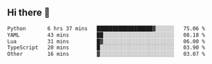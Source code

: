 ## Hi there 👋

<!--
**whirlun/whirlun** is a ✨ _special_ ✨ repository because its `README.md` (this file) appears on your GitHub profile.

Here are some ideas to get you started:

- 🔭 I’m currently working on ...
- 🌱 I’m currently learning ...
- 👯 I’m looking to collaborate on ...
- 🤔 I’m looking for help with ...
- 💬 Ask me about ...
- 📫 How to reach me: ...
- 😄 Pronouns: ...
- ⚡ Fun fact: ...
-->
<!--START_SECTION:waka-->

```txt
Python       6 hrs 37 mins   ██████████████████▓░░░░░░   75.06 %
YAML         43 mins         ██░░░░░░░░░░░░░░░░░░░░░░░   08.18 %
Lua          31 mins         █▓░░░░░░░░░░░░░░░░░░░░░░░   06.00 %
TypeScript   20 mins         █░░░░░░░░░░░░░░░░░░░░░░░░   03.90 %
Other        16 mins         ▓░░░░░░░░░░░░░░░░░░░░░░░░   03.07 %
```

<!--END_SECTION:waka-->
